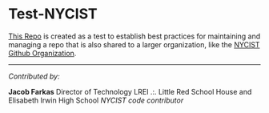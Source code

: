 # Test-NYCIST

[This Repo](https://github.com/jacobfarkas/test-nycist) is created as a test to establish best practices for maintaining and managing a repo that is also shared to a larger organization, like the [NYCIST Github Organization](https://github.com/NYCIST). 

---
*Contributed by:*
>>
**Jacob Farkas**
Director of Technology
LREI .:. Little Red School House and Elisabeth Irwin High School
*NYCIST code contributor*


